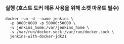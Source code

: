 ### 실행 (호스트 도커 데몬 사용을 위해 소켓 마운트 필수)
```
docker run -d --name jenkins \
  -p 8080:8080 -p 50000:50000 \
  -v jenkins_home:/var/jenkins_home \
  -v /var/run/docker.sock:/var/run/docker.sock \
  jenkins-with-docker-jdk21
```
